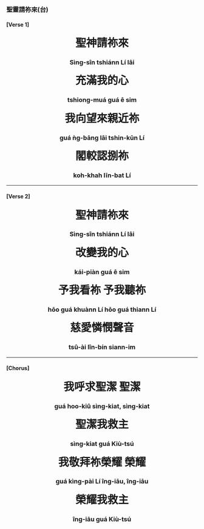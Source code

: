 ### 聖靈請祢來(台)  
#### [Verse 1] 
<div align="center">

<h1 style="margin-top: 0.5em; margin-bottom: 0.2em;">聖神請祢來</h1>

### Sìng-sîn tshiánn Lí lâi

<h1 style="margin-top: 0.5em; margin-bottom: 0.2em;">充滿我的心</h1>

### tshiong-muá guá ê sim

<h1 style="margin-top: 0.5em; margin-bottom: 0.2em;">我向望來親近祢</h1>

### guá ǹg-bāng lâi tshin-kūn Lí


<h1 style="margin-top: 0.5em; margin-bottom: 0.2em;">閣較認捌祢</h1>

### koh-khah līn-bat Lí
</div>

---

#### [Verse 2]
<div align="center">

<h1 style="margin-top: 0.5em; margin-bottom: 0.2em;">聖神請祢來</h1>

### Sìng-sîn tshiánn Lí lâi

<h1 style="margin-top: 0.5em; margin-bottom: 0.2em;">改變我的心</h1>

### kái-piàn guá ê sim

<h1 style="margin-top: 0.5em; margin-bottom: 0.2em;">予我看祢 予我聽祢</h1>

### hōo guá khuànn Lí hōo guá thiann Lí 


<h1 style="margin-top: 0.5em; margin-bottom: 0.2em;">慈愛憐憫聲音</h1>

### tsû-ài lîn-bín siann-im
</div>


---

#### [Chorus]
<div align="center">
<h1 style="margin-top: 0.5em; margin-bottom: 0.2em;">我呼求聖潔 聖潔</h1>

### guá hoo-kiû sìng-kiat, sìng-kiat

<h1 style="margin-top: 0.5em; margin-bottom: 0.2em;">聖潔我救主</h1>

### sìng-kiat guá Kiù-tsú

<h1 style="margin-top: 0.5em; margin-bottom: 0.2em;">我敬拜祢榮耀 榮耀</h1>

### guá kìng-pài Lí îng-iāu, îng-iāu

<h1 style="margin-top: 0.5em; margin-bottom: 0.2em;">榮耀我救主</h1>

### îng-iāu guá Kiù-tsú
</div>
